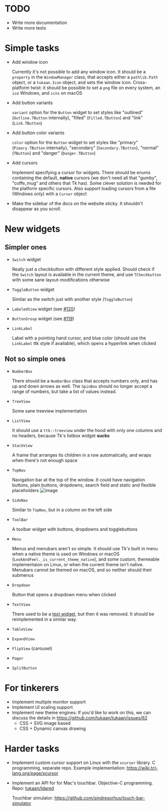 # TODO

* Write more documentation
* Write more tests

# Simple tasks
- Add window icon

  Currently it's not possible to add any window icon. It should be a `property` in the `WindowManager` class, that accepts either a `pathlib.Path` object, or a `tukaan.Icon` object, and sets the window icon. Cross-platform twist: it should be possible to set a `png` file on every system, an `ico` Windows, and `icns` on macOS
- Add button variants

  `variant` option for the `Button` widget to set styles like "outlined" (`Outline.TButton` internally), "filled" (`Filled.TButton`) and "link" (`Link.TButton`)
- Add button color variants

  `color` option for the `Button` widget to set styles like "primary" (`Pimary.TButton` internally), "secondary" (`Secondary.TButton`), "normal" (`TButton`) and "danger" (`Danger.TButton`)
- Add cursors

  Implement specifying a cursor for widgets. There should be enums containing the default, **native** cursors (we don't need all that "gumby", "coffe_mug" and others that Tk has). Some clever solution is needed for the platform specific cursors. Also support loading cursors from a file (Windows only) with a `Cursor` object
- Make the sidebar of the docs on the website sticky. It shouldn't disappear as you scroll.

# New widgets

## Simpler ones
- `Switch` widget

  Really just a checkbutton with different style applied. Should check if the `Switch` layout is available in the current theme, and use `TCheckbutton` with some sane layout-modifications otherwise
- `ToggleButton` widget

  Similar as the switch just with another style (`ToggleButton`)
- `LabeledView` widget (see [#120](https://github.com/tukaan/tukaan/issues/120))
- `ButtonGroup` widget (see [#119](https://github.com/tukaan/tukaan/issues/119))
- `LinkLabel`

  Label with a pointing hand cursor, and blue color (should use the `LinkLabel` ttk style if available), which opens a hyperlink when clicked

## Not so simple ones
- `NumberBox`

  There should be a `NumberBox` class that accepts numbers only, and has up and down arrows as well.
  The `SpinBox` should no longer accept a range of numbers, but take a list of values instead.
- `TreeView`

  Some sane treeview implementation
- `ListView`

  It should use a `ttk::treeview` under the hood with only one columns and no headers, because Tk's listbox widget **sucks**
- `StackView`

  A frame that arranges its children in a row automatically, and wraps when there's not enough space
- `TopNav`

  Navigation bar at the top of the window. It could have navigation buttons, plain buttons, dropdowns, search field and static and flexible placeholders
  ![image](https://user-images.githubusercontent.com/77941087/209965672-d487d245-d555-4d92-8bd4-cb4ad4e5fcd2.png)

- `SideNav`

  Similar to `TopNav`, but in a column on the left side
- `ToolBar`

  A toolbar widget with buttons, dropdowns and togglebuttons
- `Menu`
  
  Menus and menubars aren't so simple. It should use Tk's built in menu when a native theme is used on Windows or macOS (`LookAndFeel._is_current_theme_native`), and some custom, themeable implementaion on Linux, or when the current theme isn't native. 
  Menubars cannot be themed on macOS, and so neither should their submenus
- `Dropdown`

  Button that opens a dropdown menu when clicked
- `TextView`
  
  There used to be a [text widget](https://github.com/tukaan/tukaan/blob/v0.0.1.dev1/tukaan/widgets/textbox.py), but then it was removed. It should be reimplemented in a similar way.
- `TableView`
- `ExpandView`
- `FlipView` (carousel)
- `Pager`
- `SplitButton`


# For tinkerers
- Implement multiple monitor support
- Implement UI scaling support
- Implement new theme engines:
  If you'd like to work on this, we can discuss the details in https://github.com/tukaan/tukaan/issues/62
  - CSS + SVG image based
  - CSS + Dynamic canvas drawing


# Harder tasks
- Implement custom cursor support on Linux with the `xcursor` library. C programming, separate repo. Example implementation: https://wiki.tcl-lang.org/page/xcursor
- Implement an API for for Mac's touchbar. Objective-C programming. Repo: [tukaan/Idared](https://github.com/tukaan/Idared)

  Touchbar simulator: https://github.com/sindresorhus/touch-bar-simulator
